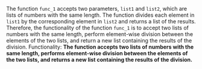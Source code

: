 The function `func_1` accepts two parameters, `list1` and `list2`, which are lists of numbers with the same length. The function divides each element in `list1` by the corresponding element in `list2` and returns a list of the results. Therefore, the functionality of the function `func_1` is to accept two lists of numbers with the same length, perform element-wise division between the elements of the two lists, and return a new list containing the results of the division. 
Functionality: **The function accepts two lists of numbers with the same length, performs element-wise division between the elements of the two lists, and returns a new list containing the results of the division.**